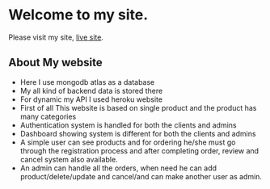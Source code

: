 # Welcome to my site.

Please visit my site, [live site](https://moto-bike-f265d.web.app/).

## About My website
* Here I use mongodb atlas as a database
* My all kind of backend data is stored there
* For dynamic my API I used heroku website 
* First of all This website is based on single product and the product has many categories
* Authentication system is handled for both the clients and admins
* Dashboard showing system is different for both the clients and admins
* A simple user can see products and for ordering he/she must go through the registration process and after completing order, review and cancel system also available.
* An admin can handle all the orders, when need he can add product/delete/update and cancel/and can make another user as admin.

